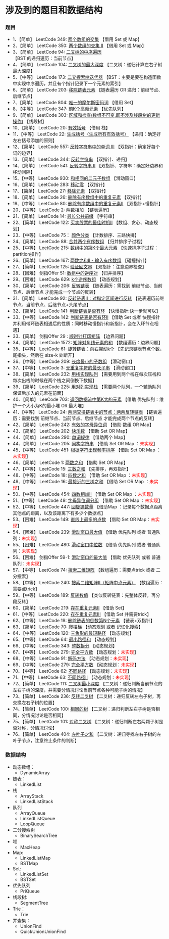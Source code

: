 # 涉及到的题目和数据结构

### 题目
- 1、【简单】 LeetCode 349: [两个数组的交集](https://leetcode-cn.com/problems/intersection-of-two-arrays/) 【借用 Set 或 Map】
- 2、【简单】 LeetCode 350: [两个数组的交集 II](https://leetcode-cn.com/problems/intersection-of-two-arrays-ii/) 【借用 Set 或 Map】
- 3、【简单】 LeetCode 94: [二叉树的中序遍历](https://leetcode-cn.com/problems/binary-tree-inorder-traversal/) 【BST 的递归遍历：当前节点】
- 4、【简单】 LeetCode 104: [二叉树的最大深度](https://leetcode-cn.com/problems/maximum-depth-of-binary-tree/) 【二叉树：递归计算左右子树最大深度】
- 5、【中等】 LeetCode 173: [二叉搜索树迭代器](https://leetcode-cn.com/problems/binary-search-tree-iterator/) 【BST：主要是要在构造函数中实现中序遍历，并且有个指针记录下一个元素的索引】
- 6、【简单】 LeetCode 203: [移除链表元素](https://leetcode-cn.com/problems/remove-linked-list-elements/) 【链表遍历 OR 递归：前继节点、后继节点】
- 7、【简单】 LeetCode 804: [唯一的摩尔斯密码词](https://leetcode-cn.com/problems/unique-morse-code-words/) 【借用 Set】
- 8、【中等】 LeetCode 347: [前K个高频元素](https://leetcode-cn.com/problems/top-k-frequent-elements/) 【优先队列】
- 9、【简单】 LeetCode 303: [区域和检查(数组不可变,即不涉及线段树的更新操作)](https://leetcode-cn.com/problems/range-sum-query-immutable/) 【线段树】
- 10、【简单】 LeetCode 20: [有效括号](https://leetcode-cn.com/problems/valid-parentheses/) 【借用 栈】
- 11、【中等】 LeetCode 22: [生成括号（生成所有有效括号）](https://leetcode-cn.com/problems/generate-parentheses/) 【递归：确定好左右括号添加的原则】
- 12、【简单】 LeetCode 557: [反转字符串中的单词 III](https://leetcode-cn.com/problems/reverse-words-in-a-string-iii/) 【双指针：确定好每个词的边界】
- 13、【简单】 LeetCode 344: [反转字符串](https://leetcode-cn.com/problems/reverse-string/) 【双指针、递归】
- 14、【简单】 LeetCode 541: [反转字符串 II](https://leetcode-cn.com/problems/reverse-string-ii/) 【双指针、字符串：确定好边界和移动间隔】
- 15、【中等】 LeetCode 930: [和相同的二元子数组](https://leetcode-cn.com/problems/binary-subarrays-with-sum/) 【滑动窗口】
- 16、【简单】 LeetCode 283: [移动零](https://leetcode-cn.com/problems/move-zeroes/) 【双指针】
- 17、【简单】 LeetCode 27: [移除元素](https://leetcode-cn.com/problems/remove-element/) 【双指针】
- 18、【简单】 LeetCode 26: [删除有序数组中的重复元素](https://leetcode-cn.com/problems/remove-duplicates-from-sorted-array/) 【双指针】
- 19、【中等】 LeetCode 80: [删除有序数组中的重复元素II](https://leetcode-cn.com/problems/remove-duplicates-from-sorted-array-ii/) 【双指针+慢指针】
- 20、【中等】 LeetCode 2: [两数相加](https://leetcode-cn.com/problems/add-two-numbers/) 【链表遍历】
- 21、【简单】 LeetCode 14: [最长公共前缀](https://leetcode-cn.com/problems/longest-common-prefix/) 【字符串】
- 22、【简单】 LeetCode 122: [买卖股票的最佳时机II](https://leetcode-cn.com/problems/best-time-to-buy-and-sell-stock-ii/) 【数组、贪心、动态规划】
- 23、【中等】 LeetCode 75： [颜色分类](https://leetcode-cn.com/problems/sort-colors/) 【计数排序、三路快排】
- 24、【简单】 LeetCode 88: [合并两个有序数组](https://leetcode-cn.com/problems/merge-sorted-array/) 【归并排序子过程】
- 25、【中等】 LeetCode 215: [数组中的第K个最大元素](https://leetcode-cn.com/problems/kth-largest-element-in-an-array/) 【快速排序子过程：partition操作】
- 26、【简单】 LeetCode 167: [两数之和II - 输入有序数组](https://leetcode-cn.com/problems/two-sum-ii-input-array-is-sorted/) 【碰撞指针】
- 27、【简单】 LeetCode 125: [验证回文串](https://leetcode-cn.com/problems/valid-palindrome/) 【双指针：注意边界检查】
- 28、【困难】 剑指Offer 51: [数组中的逆序对](https://leetcode-cn.com/problems/shu-zu-zhong-de-ni-xu-dui-lcof/) 【归并排序】
- 29、【困难】 LeetCode 629: [k个逆序数组](https://leetcode-cn.com/problems/k-inverse-pairs-array/) 【动态规划】
- 30、【简单】 LeetCode 206: [反转链表](https://leetcode-cn.com/problems/reverse-linked-list/) 【链表遍历：需找到 前继节点、当前节点、后继节点 才能完成一个节点的反转】
- 31、【简单】 LeetCode 92: [反转链表II：对指定区间进行反转](https://leetcode-cn.com/problems/reverse-linked-list-ii/) 【链表遍历前继节点、当前节点、后继节点+头尾节点】
- 32、【简单】 LeetCode 141: [判断链表是否有环](https://leetcode-cn.com/problems/linked-list-cycle/) 【快慢指针:快一步就可以】
- 33、【中等】 LeetCode 142: [判断链表是否有环II](https://leetcode-cn.com/problems/linked-list-cycle-ii/) 【借助 Set 或者 快慢指针并利用带环链表相遇后的性质：同时移动慢指针和新指针，会在入环节点相遇】  
- 33、【简单】 剑指Offer 29 : [顺时针打印矩阵](https://leetcode-cn.com/problems/shun-shi-zhen-da-yin-ju-zhen-lcof/) 【边界问题】
- 34、【简单】 LeetCode 1572: [矩阵对角线元素的和](https://leetcode-cn.com/problems/matrix-diagonal-sum/) 【数组遍历：边界问题】
- 35、【中等】 LeetCode 61: [旋转链表：向右挪动k个](https://leetcode-cn.com/problems/rotate-list/) 【先记录链表节点个数，尾指头，然后在 size-k 处断开】
- 36、【中等】 LeetCode 209: [长度最小的子数组](https://leetcode-cn.com/problems/minimum-size-subarray-sum/) 【滑动窗口】
- 37、【中等】 LeetCode 3: [无重复字符的最长子串](https://leetcode-cn.com/problems/longest-substring-without-repeating-characters/) 【滑动窗口】
- 38、【简单】 LeetCode 232: [用栈实现队列](https://leetcode-cn.com/problems/implement-queue-using-stacks/) 【需要用到两个栈在每次压栈和每次出栈的时候在两个栈之间倒换下数据】
- 39、【简单】 LeetCode 225: [用对列实现栈](https://leetcode-cn.com/problems/implement-queue-using-stacks/) 【需要两个队列，一个辅助队列保证后加入的元素在前面】
- 40、【简单】 LeeCode 703: [返回数据流中第K大的元素](https://leetcode-cn.com/problems/kth-largest-element-in-a-stream/) 【借助 优先队列：维护一个大小为K的最小堆 OR 最大堆】
- 41、【中等】 LeetCode 24: [两两交换链表中的节点：两两反转链表](https://leetcode-cn.com/problems/swap-nodes-in-pairs/) 【链表遍历：需要找到 前继节点、当前节点、后继节点 才能完成两个节点的反转】
- 42、【简单】 LeetCode 242: [有效的字母异位词](https://leetcode-cn.com/problems/valid-anagram/) 【借助 数组 OR Map】
- 43、【简单】 LeetCode 202: [快乐数](https://leetcode-cn.com/problems/happy-number/) 【借助 Set OR Map】
- 44、【简单】 LeetCode 290: [单词规律](https://leetcode-cn.com/problems/word-pattern/) 【借助两个 Map】
- 44、【简单】 LeetCode 205: [同构字符串](https://leetcode-cn.com/problems/isomorphic-strings/) 【借助 Set OR Map ：<font color=red>未实现</font>】
- 45、【中等】 LeetCode 451: [根据字符出现频率排序](https://leetcode-cn.com/problems/sort-characters-by-frequency/) 【借助 Set OR Map ：<font color=red>未实现</font>】
- 46、【简单】 LeetCode 1: [两数之和](https://leetcode-cn.com/problems/two-sum/) 【借助 Set OR Map】
- 47、【中等】 LeetCode 15: [三数之和](https://leetcode-cn.com/problems/3sum/) 【先排序，再双指针】
- 48、【中等】 LeetCode 18: [四数之和](https://leetcode-cn.com/problems/4sum/) 【借助 Set OR Map ：<font color=red>未实现</font>】
- 49、【中等】 LeetCode 16: [最接近的三树之和](https://leetcode-cn.com/problems/3sum-closest/) 【借助 Set OR Map ：<font color=red>未实现</font>】
- 50、【中等】 LeetCode 454: [四数相加II](https://leetcode-cn.com/problems/4sum-ii/) 【借助 Set OR Map ：<font color=red>未实现</font>】
- 51、【中等】 LeetCode 49: [字母异位词分组](https://leetcode-cn.com/problems/group-anagrams/) 【借助 Set OR Map ：<font color=red>未实现</font>】
- 52、【中等】 LeetCode 447: [回旋镖数量](https://leetcode-cn.com/problems/number-of-boomerangs/) 【借助Map ：记录每个数据点距离其他点的距离，以及该距离下有多少个数据点】
- 53、【困难】 LeetCode 149: [直线上最多的点数](https://leetcode-cn.com/problems/max-points-on-a-line/) 【借助 Set OR Map：<font color=red>未实现</font>】
- 54、【困难】 LeetCode 239: [滑动窗口最大值](https://leetcode-cn.com/problems/sliding-window-maximum/) 【借助 优先队列 或者 普通队列：<font color=red>未实现</font>】
- 55、【困难】 LeetCode 480: [滑动窗口中位数](https://leetcode-cn.com/problems/sliding-window-median/) 【借助 优先队列 或者 普通队列：<font color=red>未实现</font>】
- 56、【困难】 剑指Offer 59-1: [滑动窗口的最大值](https://leetcode-cn.com/problems/hua-dong-chuang-kou-de-zui-da-zhi-lcof/) 【借助 优先队列 或者 普通队列：<font color=red>未实现</font>】
- 57、【中等】 LeetCode 74: [搜索二维矩阵](https://leetcode-cn.com/problems/search-a-2d-matrix/) 【数组遍历：需要点trick 或者 二分搜索】
- 58、【中等】 LeetCode 240: [搜索二维矩阵II（矩阵中点元素）](https://leetcode-cn.com/problems/search-a-2d-matrix-ii/) 【数组遍历：需要点trick】
- 59、【中等】 LeetCode 189: [反转数值](https://leetcode-cn.com/problems/rotate-array/) 【类似反转链表：先整体反转，再分段反转】
- 60、【简单】 LeetCode 219: [存在重复元素II](https://leetcode-cn.com/problems/contains-duplicate-ii/) 【借助 Set】
- 61、【中等】 LeetCode 220: [存在重复元素III](https://leetcode-cn.com/problems/contains-duplicate-iii/) 【借助 Set 并需要trick】
- 62、【中等】 LeetCode 19: [删除链表的倒数第N个元素](https://leetcode-cn.com/problems/remove-nth-node-from-end-of-list/) 【链表+双指针】
- 63、【简单】 LeetCode 70: [爬楼梯](https://leetcode-cn.com/problems/climbing-stairs/) 【动态规划 或者 记忆化搜索】
- 64、【中等】 LeetCode 120: [三角形的最短路径](https://leetcode-cn.com/problems/triangle/) 【动态规划】
- 65、【中等】 LeetCode 64: [最小路径和](https://leetcode-cn.com/problems/minimum-path-sum/) 【动态规划】
- 66、【中等】 LeetCode 343: [整数拆分](https://leetcode-cn.com/problems/integer-break/) 【动态规划】
- 67、【中等】 LeetCode 279: [完全平方数](https://leetcode-cn.com/problems/perfect-squares/) 【动态规划：<font color=red>未实现</font>】
- 68、【中等】 LeetCode 91: [解码方法](https://leetcode-cn.com/problems/decode-ways/) 【动态规划：<font color=red>未实现</font>】
- 69、【中等】 LeetCode 279: [完全平方数](https://leetcode-cn.com/problems/perfect-squares/) 【动态规划：<font color=red>未实现</font>】
- 70、【中等】 LeetCode 62: [不同路径](https://leetcode-cn.com/problems/unique-paths/) 【动态规划：<font color=red>未实现</font>】
- 71、【中等】 LeetCode 63: [不同路径II](https://leetcode-cn.com/problems/unique-paths-ii/) 【动态规划：<font color=red>未实现</font>】
- 72、【简单】 LeetCode 111: [二叉树最小深度](https://leetcode-cn.com/problems/minimum-depth-of-binary-tree/) 【二叉树：递归判断当前节点的左右子树的深度，并需要分情况讨论当前节点各种可能子树的情况】
- 73、【简单】 LeetCode 236: [反转二叉树](https://leetcode-cn.com/problems/invert-binary-tree/) 【二叉树：递归反转左右子树，再交换左右子树的位置】
- 74、【简单】 LeetCode 100: [相同的树](https://leetcode-cn.com/problems/same-tree/) 【二叉树：递归判断左右子树是否相同，分情况讨论是否相同】
- 75、【简单】 LeetCode 101: [对称二叉树](https://leetcode-cn.com/problems/symmetric-tree/) 【二叉树：递归判断左右两颗子树是否对称，分情况讨论】
- 76、【简单】 LeetCode 404: [左叶子之和](https://leetcode-cn.com/problems/sum-of-left-leaves/) 【二叉树：递归寻找左右子树的左叶子节点，注意终止条件的判断】

### 数据结构  
- 动态数组：
  * DynamicArray
- 链表：
  * LinkedList
- 栈
  * ArrayStack
  * LinkedListStack
- 队列
  * ArrayQueue
  * LinkedListQueue
  * LoopQueue  
- 二分搜索树
  * BinarySearchTree
- 堆
  * MaxHeap
- Map:
  * LinkedListMap
  * BSTMap
- Set: 
  * LinkedListSet
  * BSTSet
- 优先队列
  * PriQueue
- 线段树:
  * SegmentTree
- Trie：
  * Trie
- 并查集：
  * UnionFind
  * QuickUnionUnionFind  